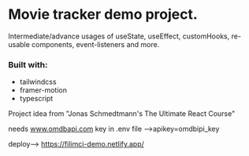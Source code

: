 # Movie tracker demo project.

Intermediate/advance usages of useState, useEffect, customHooks, re-usable components, event-listeners and more.

### Built with:

- tailwindcss
- framer-motion
- typescript

Project idea from "Jonas Schmedtmann's The Ultimate React Course"

needs www.omdbapi.com key in .env file -->apikey=omdbipi_key

deploy--> https://filimci-demo.netlify.app/
